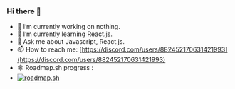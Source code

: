 ### Hi there 👋

- 🔭 I’m currently working on nothing.
- 🌱 I’m currently learning React.js.
- 💬 Ask me about Javascript, React.js.
- 📫 How to reach me: [https://discord.com/users/882452170631421993](https://discord.com/users/882452170631421993)
- 🕸️ Roadmap.sh progress :
- [![roadmap.sh](https://api.roadmap.sh/v1-badge/tall/64fb26465ce9f4ca58a44524?variant=dark)](https://roadmap.sh)
